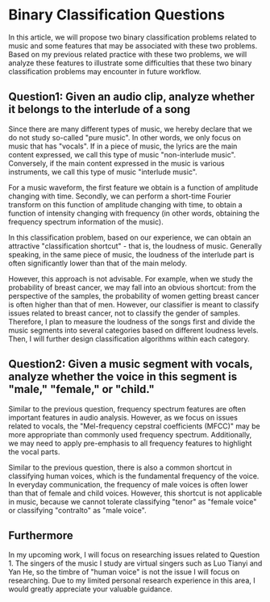 # Binary Classification Questions

In this article, we will propose two binary classification problems related to music and some features that may be associated with these two problems. Based on my previous related practice with these two problems, we will analyze these features to illustrate some difficulties that these two binary classification problems may encounter in future workflow.

## Question1: Given an audio clip, analyze whether it belongs to the interlude of a song

Since there are many different types of music, we hereby declare that we do not study so-called "pure music". In other words, we only focus on music that has "vocals". If in a piece of music, the lyrics are the main content expressed, we call this type of music "non-interlude music". Conversely, if the main content expressed in the music is various instruments, we call this type of music "interlude music".

For a music waveform, the first feature we obtain is a function of amplitude changing with time. Secondly, we can perform a short-time Fourier transform on this function of amplitude changing with time, to obtain a function of intensity changing with frequency (in other words, obtaining the frequency spectrum information of the music).

In this classification problem, based on our experience, we can obtain an attractive "classification shortcut" - that is, the loudness of music. Generally speaking, in the same piece of music, the loudness of the interlude part is often significantly lower than that of the main melody. 

However, this approach is not advisable. For example, when we study the probability of breast cancer, we may fall into an obvious shortcut: from the perspective of the samples, the probability of women getting breast cancer is often higher than that of men. However, our classifier is meant to classify issues related to breast cancer, not to classify the gender of samples. Therefore, I plan to measure the loudness of the songs first and divide the music segments into several categories based on different loudness levels. Then, I will further design classification algorithms within each category.

## Question2: Given a music segment with vocals, analyze whether the voice in this segment is "male," "female," or "child."

Similar to the previous question, frequency spectrum features are often important features in audio analysis. However, as we focus on issues related to vocals, the "Mel-frequency cepstral coefficients (MFCC)" may be more appropriate than commonly used frequency spectrum. Additionally, we may need to apply pre-emphasis to all frequency features to highlight the vocal parts.

Similar to the previous question, there is also a common shortcut in classifying human voices, which is the fundamental frequency of the voice. In everyday communication, the frequency of male voices is often lower than that of female and child voices. However, this shortcut is not applicable in music, because we cannot tolerate classifying "tenor" as "female voice" or classifying "contralto" as "male voice".

## Furthermore

In my upcoming work, I will focus on researching issues related to Question 1. The singers of the music I study are virtual singers such as Luo Tianyi and Yan He, so the timbre of "human voice" is not the issue I will focus on researching. Due to my limited personal research experience in this area, I would greatly appreciate your valuable guidance.
